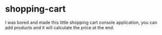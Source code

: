 # shopping-cart
I was bored and made this little shopping cart console application, you can add products and it will calculate the price at the end.
